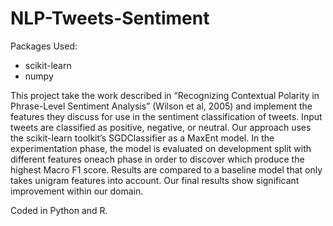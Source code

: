 # NLP-Tweets-Sentiment

Packages Used:
* scikit-learn
* numpy


This project take the work described in “Recognizing Contextual Polarity in Phrase-Level Sentiment Analysis” (Wilson et al, 2005) and implement the features they discuss for use in the sentiment classification of tweets. Input tweets are classified as positive, negative, or neutral. Our approach uses the scikit-learn toolkit’s SGDClassifier as a MaxEnt model. In the experimentation phase, the model is evaluated on development split with different features oneach phase in order to discover which produce the highest Macro F1 score. Results are compared to a baseline model that only takes unigram features into account. Our final results show significant improvement within our domain. 


Coded in Python and R. 
